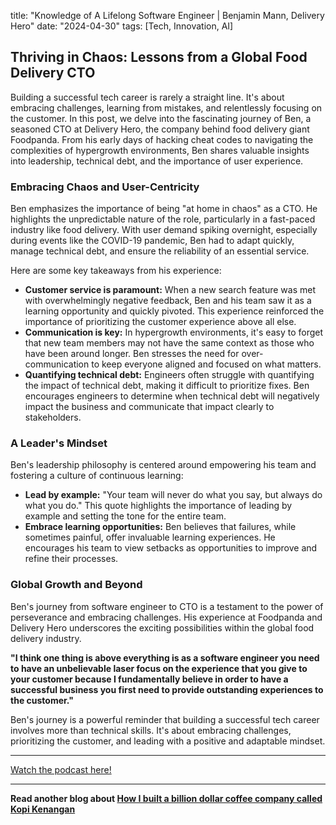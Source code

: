 

title: "Knowledge of A Lifelong Software Engineer | Benjamin Mann, Delivery Hero"
date: "2024-04-30"
tags: [Tech, Innovation, AI]


## Thriving in Chaos: Lessons from a Global Food Delivery CTO

Building a successful tech career is rarely a straight line. It's about embracing challenges, learning from mistakes, and relentlessly focusing on the customer. In this post, we delve into the fascinating journey of Ben, a seasoned CTO at Delivery Hero, the company behind food delivery giant Foodpanda. From his early days of hacking cheat codes to navigating the complexities of hypergrowth environments, Ben shares valuable insights into leadership, technical debt, and the importance of user experience. 

### Embracing Chaos and User-Centricity

Ben emphasizes the importance of being "at home in chaos" as a CTO. He highlights the unpredictable nature of the role, particularly in a fast-paced industry like food delivery. With user demand spiking overnight, especially during events like the COVID-19 pandemic, Ben had to adapt quickly, manage technical debt, and ensure the reliability of an essential service.  

Here are some key takeaways from his experience: 

* **Customer service is paramount:**  When a new search feature was met with overwhelmingly negative feedback, Ben and his team saw it as a learning opportunity and quickly pivoted. This experience reinforced the importance of prioritizing the customer experience above all else. 
* **Communication is key:**  In hypergrowth environments, it's easy to forget that new team members may not have the same context as those who have been around longer. Ben stresses the need for over-communication to keep everyone aligned and focused on what matters.
* **Quantifying technical debt:**  Engineers often struggle with quantifying the impact of technical debt, making it difficult to prioritize fixes. Ben encourages engineers to determine when technical debt will negatively impact the business and communicate that impact clearly to stakeholders. 

### A Leader's Mindset 

Ben's leadership philosophy is centered around empowering his team and fostering a culture of continuous learning:

* **Lead by example:**  "Your team will never do what you say, but always do what you do." This quote highlights the importance of leading by example and setting the tone for the entire team. 
* **Embrace learning opportunities:**  Ben believes that failures, while sometimes painful, offer invaluable learning experiences. He encourages his team to view setbacks as opportunities to improve and refine their processes. 

### Global Growth and Beyond 

Ben's journey from software engineer to CTO is a testament to the power of perseverance and embracing challenges. His experience at Foodpanda and Delivery Hero underscores the exciting possibilities within the global food delivery industry. 

**"I think one thing is above everything is as a software engineer you need to have an unbelievable laser focus on the experience that you give to your customer because I fundamentally believe in order to have a successful business you first need to provide outstanding experiences to the customer."**

Ben's journey is a powerful reminder that building a successful tech career involves more than technical skills. It's about embracing challenges, prioritizing the customer, and leading with a positive and adaptable mindset.

---

<a href="https://youtube.com/watch?v=spGQpp7twgs" target="_blank">Watch the podcast here!</a>


---

**Read another blog about [How I built a billion dollar coffee company called Kopi Kenangan](./20240520-edwardtirtanata-cnbcinternational)**

